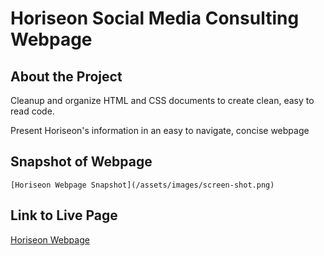 
# Horiseon Social Media Consulting Webpage

## About the Project

Cleanup and organize HTML and CSS documents to create clean, easy to read code.

Present Horiseon's information in an easy to navigate, concise webpage

## Snapshot of Webpage

    [Horiseon Webpage Snapshot](/assets/images/screen-shot.png)

## Link to Live Page

[Horiseon Webpage](https://allanaleerskov.github.io/Horiseon-Webpage/)
